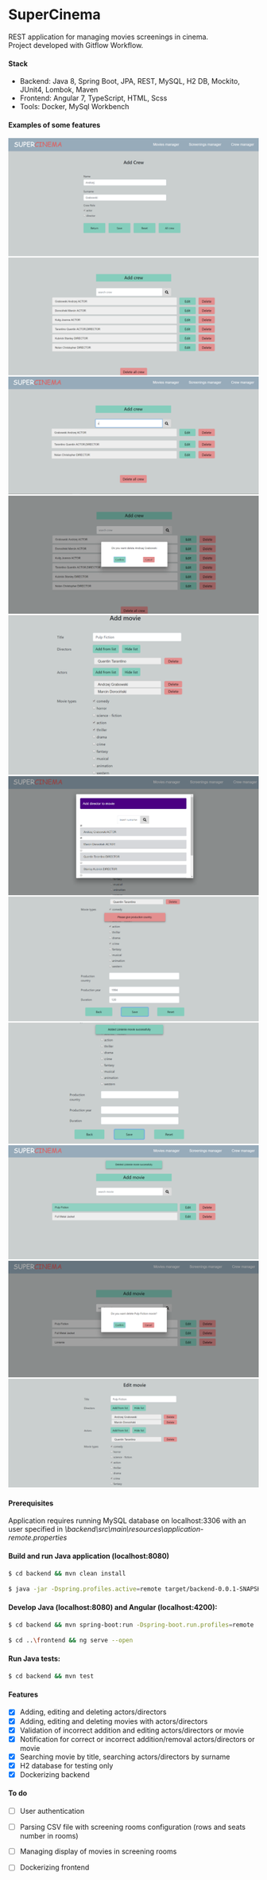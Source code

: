 # SuperCinema
REST application for managing movies screenings in cinema. <br/>
Project developed with Gitflow Workflow.

#### Stack
* Backend: Java 8, Spring Boot, JPA, REST, MySQL, H2 DB, Mockito, JUnit4, Lombok, Maven 
* Frontend: Angular 7, TypeScript, HTML, Scss
* Tools: Docker, MySql Workbench 

#### Examples of some features

![add crew](img/superCinema-addCrew.png)
![all crew](img/superCinema-allCrew.png)
![sort crew](img/superCinema-crew-sort.png)
![delete crew](img/superCinema-allCrew-delete.png)
![add movie](img/superCinema-addMovie1.png)
![add directorToMovie](img/superCinema-addDirectorToMovie.png)
![add movie validation](img/superCinema-addMovie-validation.png)
![add movie success](img/superCinema-addMovie-success.png)
![delete movie success](img/superCinema-allMovies-delete-succes.png)
![all movies delete](img/superCinema-allMovies-delete.png)
![edit movie](img/superCinema-editMovie.png)

#### Prerequisites
Application requires running MySQL database on localhost:3306 with an user specified in *\backend\src\main\resources\application-remote.properties*
 
#### Build and run Java application (localhost:8080)

```sh
$ cd backend && mvn clean install
```
```sh
$ java -jar -Dspring.profiles.active=remote target/backend-0.0.1-SNAPSHOT.jar
```

#### Develop Java (localhost:8080) and Angular (localhost:4200):

```sh
$ cd backend && mvn spring-boot:run -Dspring-boot.run.profiles=remote
```
```sh
$ cd ..\frontend && ng serve --open
```

#### Run Java tests:
```sh
$ cd backend && mvn test
```
#### Features

- [x] Adding, editing and deleting actors/directors 
- [x] Adding, editing and deleting movies with actors/directors
- [x] Validation of incorrect addition and editing actors/directors or movie
- [x] Notification for correct or incorrect addition/removal actors/directors or movie
- [x] Searching movie by title, searching actors/directors by surname
- [x] H2 database for testing only
- [x] Dockerizing backend

#### To do

- [ ] User authentication
- [ ] Parsing CSV file with screening rooms configuration (rows and seats number in rooms)
- [ ] Managing display of movies in screening rooms
- [ ] Dockerizing frontend


